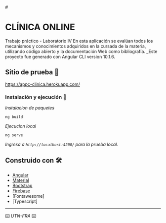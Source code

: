 #<h1>CLÍNICA ONLINE</h1>
Trabajo práctico - Laboratorio IV
En esta aplicación se evalúan todos los mecanismos y conocimientos adquiridos en la cursada de la materia, utilizando código abierto y la documentación Web como bibliografía.
_Este proyecto fue generado con Angular CLI version 10.1.6.

## Sitio de prueba 🚀

https://appc-clinica.herokuapp.com/

### Instalación y ejecución 🔧

_Instalacion de paquetes_

```
ng build
```

_Ejecucion local_

```
ng serve
```

_Ingresa a `http://localhost:4200/` para la prueba local._

## Construido con 🛠️

* [Angular](https://angular.io/docs)
* [Material](https://material.angular.io/)
* [Bootstrap](https://getbootstrap.com/docs/3.3/)
* [Firebase](https://firebase.google.com/docs)
* [Fontawesome]
* [Typescript]

---
⌨️ _UTN-FRA_ ⌨️
